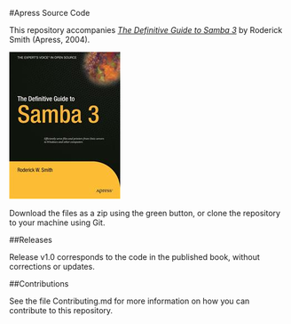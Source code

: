 #Apress Source Code

This repository accompanies [*The Definitive Guide to Samba 3*](http://www.apress.com/9781590592779) by Roderick Smith (Apress, 2004).

![Cover image](9781590592779.jpg)

Download the files as a zip using the green button, or clone the repository to your machine using Git.

##Releases

Release v1.0 corresponds to the code in the published book, without corrections or updates.

##Contributions

See the file Contributing.md for more information on how you can contribute to this repository.
